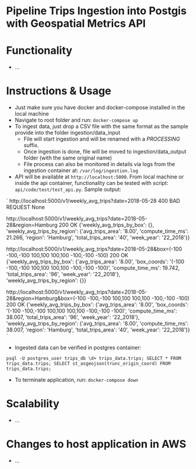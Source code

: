 # Pipeline Trips Ingestion into Postgis with Geospatial Metrics API

# Functionality
- ...

# Instructions & Usage
- Just make sure you have docker and docker-compose installed in the local machine
- Navigate to root folder and run: `docker-compose up`
- To ingest data, just drop a CSV file with the same format as the sample provide into the folder ingestion/data_input
  - File will start ingestion and will be renamed with a _PROCESSING_ suffix.
  - Once ingestion is done, file will be moved to ingestion/data_output folder (with the same original name)
  - File process can also be monitored in details via logs from the ingestion container at: `/var/log/ingestion.log`
- API will be available at `http://localhost:5000`. From local machine or inside the api container, functionality can be tested with script: `api/code/test/test_api.py`. Sample output:

`
http://localhost:5000/v1/weekly_avg_trips?date=2018-05-28
400
BAD REQUEST
None


http://localhost:5000/v1/weekly_avg_trips?date=2018-05-28&region=Hamburg
200
OK
{'weekly_avg_trips_by_box': {}, 'weekly_avg_trips_by_region': {'avg_trips_area': '8.00', 'compute_time_ms': 21.266, 'region': 'Hamburg', 'total_trips_area': '40', 'week_year': '22_2018'}}


http://localhost:5000/v1/weekly_avg_trips?date=2018-05-28&box=(-100 -100,-100 100,100 100,100 -100,-100 -100)
200
OK
{'weekly_avg_trips_by_box': {'avg_trips_area': '8.00', 'box_coords': '(-100 -100,-100 100,100 100,100 -100,-100 -100)', 'compute_time_ms': 19.742, 'total_trips_area': '96', 'week_year': '22_2018'}, 'weekly_avg_trips_by_region': {}}


http://localhost:5000/v1/weekly_avg_trips?date=2018-05-28&region=Hamburg&box=(-100 -100,-100 100,100 100,100 -100,-100 -100)
200
OK
{'weekly_avg_trips_by_box': {'avg_trips_area': '8.00', 'box_coords': '(-100 -100,-100 100,100 100,100 -100,-100 -100)', 'compute_time_ms': 38.007, 'total_trips_area': '96', 'week_year': '22_2018'}, 'weekly_avg_trips_by_region': {'avg_trips_area': '8.00', 'compute_time_ms': 38.007, 'region': 'Hamburg', 'total_trips_area': '40', 'week_year': '22_2018'}}
`

- Ingested data can be verified in postgres container:

`
psql -U postgres_user trips_db
\d+ trips_data.trips;
SELECT * FROM trips_data.trips;
SELECT st_asgeojson(trunc_origin_coord) FROM trips_data.trips;
`

- To terminate application, run: `docker-compose down`

# Scalability
- ...

# Changes to host application in AWS
- ...


